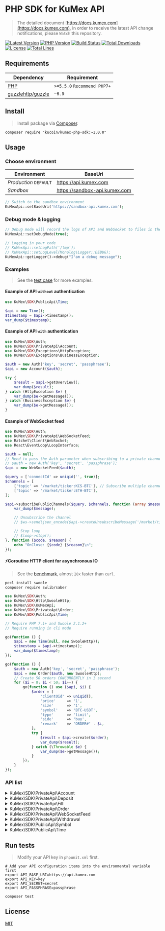
# PHP SDK for KuMex API
> The detailed document [https://docs.kumex.com](https://docs.kumex.com), in order to receive the latest API change notifications, please `Watch` this repository.

[![Latest Version](https://img.shields.io/github/release/Kucoin/kumex-php-sdk.svg)](https://github.com/Kucoin/kumex-php-sdk/releases)
[![PHP Version](https://img.shields.io/packagist/php-v/Kucoin/kumex-php-sdk.svg?color=green)](https://secure.php.net)
[![Build Status](https://travis-ci.org/Kucoin/kumex-php-sdk.svg?branch=master)](https://travis-ci.org/Kucoin/kumex-php-sdk)
[![Total Downloads](https://poser.pugx.org/Kucoin/kumex-php-sdk/downloads)](https://packagist.org/packages/Kucoin/kumex-php-sdk)
[![License](https://poser.pugx.org/Kucoin/kumex-php-sdk/license)](LICENSE)
[![Total Lines](https://tokei.rs/b1/github/Kucoin/kumex-php-sdk)](https://github.com/Kucoin/kumex-php-sdk)

## Requirements

| Dependency | Requirement |
| -------- | -------- |
| [PHP](https://secure.php.net/manual/en/install.php) | `>=5.5.0` `Recommend PHP7+` |
| [guzzlehttp/guzzle](https://github.com/guzzle/guzzle) | `~6.0` |

## Install
> Install package via [Composer](https://getcomposer.org/).

```shell
composer require "kucoin/kumex-php-sdk:~1.0.0"
```

## Usage

### Choose environment

| Environment | BaseUri |
| -------- | -------- |
| *Production* `DEFAULT` | https://api.kumex.com|
| *Sandbox* | https://sandbox-api.kumex.com |

```php
// Switch to the sandbox environment
KuMexApi::setBaseUri('https://sandbox-api.kumex.com');
```

### Debug mode & logging

```php
// Debug mode will record the logs of API and WebSocket to files in the directory "KuMexApi::getLogPath()" according to the minimum log level "KuMexApi::getLogLevel()".
KuMexApi::setDebugMode(true);

// Logging in your code
// KuMexApi::setLogPath('/tmp');
// KuMexApi::setLogLevel(Monolog\Logger::DEBUG);
KuMexApi::getLogger()->debug("I'am a debug message");
```

### Examples
> See the [test case](tests) for more examples.

#### Example of API `without` authentication

```php
use KuMex\SDK\PublicApi\Time;

$api = new Time();
$timestamp = $api->timestamp();
var_dump($timestamp);
```

#### Example of API `with` authentication

```php
use KuMex\SDK\Auth;
use KuMex\SDK\PrivateApi\Account;
use KuMex\SDK\Exceptions\HttpException;
use KuMex\SDK\Exceptions\BusinessException;

$auth = new Auth('key', 'secret', 'passphrase');
$api = new Account($auth);

try {
    $result = $api->getOverview();
    var_dump($result);
} catch (HttpException $e) {
    var_dump($e->getMessage());
} catch (BusinessException $e) {
    var_dump($e->getMessage());
}
```

#### Example of WebSocket feed

```php
use KuMex\SDK\Auth;
use KuMex\SDK\PrivateApi\WebSocketFeed;
use Ratchet\Client\WebSocket;
use React\EventLoop\LoopInterface;

$auth = null;
// Need to pass the Auth parameter when subscribing to a private channel($api->subscribePrivateChannel()).
// $auth = new Auth('key', 'secret', 'passphrase');
$api = new WebSocketFeed($auth);

$query = ['connectId' => uniqid('', true)];
$channels = [
    ['topic' => '/market/ticker:KCS-BTC'], // Subscribe multiple channels
    ['topic' => '/market/ticker:ETH-BTC'],
];

$api->subscribePublicChannels($query, $channels, function (array $message, WebSocket $ws, LoopInterface $loop) use ($api) {
    var_dump($message);

    // Unsubscribe the channel
    // $ws->send(json_encode($api->createUnsubscribeMessage('/market/ticker:ETH-BTC')));

    // Stop loop
    // $loop->stop();
}, function ($code, $reason) {
    echo "OnClose: {$code} {$reason}\n";
});
```

#### ⚡️Coroutine HTTP client for asynchronous IO
> See the [benchmark](examples/BenchmarkCoroutine.php), almost `20x` faster than `curl`.

```bash
pecl install swoole
composer require swlib/saber
```

```php
use KuMex\SDK\Auth;
use KuMex\SDK\Http\SwooleHttp;
use KuMex\SDK\KuMexApi;
use KuMex\SDK\PrivateApi\Order;
use KuMex\SDK\PublicApi\Time;

// Require PHP 7.1+ and Swoole 2.1.2+
// Require running in cli mode

go(function () {
    $api = new Time(null, new SwooleHttp));
    $timestamp = $api->timestamp();
    var_dump($timestamp);
});

go(function () {
    $auth = new Auth('key', 'secret', 'passphrase');
    $api = new Order($auth, new SwooleHttp);
    // Create 50 orders CONCURRENTLY in 1 second
    for ($i = 0; $i < 50; $i++) {
        go(function () use ($api, $i) {
            $order = [
                'clientOid' => uniqid(),
                'price'     => '1',
                'size'      => '1',
                'symbol'    => 'BTC-USDT',
                'type'      => 'limit',
                'side'      => 'buy',
                'remark'    => 'ORDER#' . $i,
            ];
            try {
                $result = $api->create($order);
                var_dump($result);
            } catch (\Throwable $e) {
                var_dump($e->getMessage());
            }
        });
    }
});
```

### API list

<details>
<summary>KuMex\SDK\PrivateApi\Account</summary>

| API | Authentication | Description |
| -------- | -------- | -------- |
| KuMex\SDK\PrivateApi\Account::getOverview() | YES | https://docs.kumex.com/#account |
| KuMex\SDK\PrivateApi\Account::getTransactionHistory() | YES | https://docs.kumex.com/#get-transaction-history |
| KuMex\SDK\PrivateApi\Account::transferIn() | YES | https://docs.kumex.com/#transfer-funds-from-kucoin-main-account-to-kumex-account |
| KuMex\SDK\PrivateApi\Account::transferOut() | YES | https://docs.kumex.com/##transfer-funds-from-kumex-account-to-kucoin-main-account |
| KuMex\SDK\PrivateApi\Account::cancelTransferOut() | YES | https://docs.kumex.com/#cancel-transfer-out-request |
| KuMex\SDK\PrivateApi\Account::getTransferList() | YES | https://docs.kumex.com/#get-transfer-out-request-records |
</details>

<details>
<summary>KuMex\SDK\PrivateApi\Deposit</summary>

| API | Authentication | Description |
| -------- | -------- | -------- |
| KuMex\SDK\PrivateApi\Deposit::getAddress() | YES | https://docs.kumex.com/#get-deposit-address |
| KuMex\SDK\PrivateApi\Deposit::getDeposits() | YES | https://docs.kumex.com/#get-deposit-list |

</details>

<details>
<summary>KuMex\SDK\PrivateApi\Fill</summary>

| API | Authentication | Description |
| -------- | -------- | -------- |
| KuMex\SDK\PrivateApi\Fill::getFills() | YES | https://docs.kumex.com/#list-fills |
| KuMex\SDK\PrivateApi\Fill::getRecentList() | YES | https://docs.kumex.com/#recent-fills |
| KuMex\SDK\PrivateApi\Order::getOpenOrderStatistics() | YES | https://docs.kumex.com/#active-order-value-calculation |

</details>

<details>
<summary>KuMex\SDK\PrivateApi\Order</summary>

| API | Authentication | Description |
| -------- | -------- | -------- |
| KuMex\SDK\PrivateApi\Order::create() | YES | https://docs.kumex.com/#place-a-new-order |
| KuMex\SDK\PrivateApi\Order::cancel() | YES | https://docs.kumex.com/#cancel-an-order |
| KuMex\SDK\PrivateApi\Order::batchCancel() | YES | https://docs.kumex.com/#cancel-all-orders |
| KuMex\SDK\PrivateApi\Order::stopOrders() | YES | https://docs.kumex.com/#list-orders |
| KuMex\SDK\PrivateApi\Order::getList() | YES | https://docs.kumex.com/#get-v1-historical-orders-list |
| KuMex\SDK\PrivateApi\Order::getStopOrders() | YES | https://docs.kumex.com/#get-an-order |
| KuMex\SDK\PrivateApi\Order::getRecentDoneOrders() | YES | https://docs.kumex.com/#recent-orders |
| KuMex\SDK\PrivateApi\Order::getDetail() | YES | https://docs.kumex.com/#recent-orders |
| KuMex\SDK\PrivateApi\Order::getOpenOrderStatistics() | YES | https://docs.kumex.com/#recent-orders |

</details>

<details>
<summary>KuMex\SDK\PrivateApi\WebSocketFeed</summary>

| API | Authentication | Description |
| -------- | -------- | -------- |
| KuMex\SDK\PrivateApi\WebSocketFeed::getPublicServer() | NO | https://docs.kumex.com/#apply-connect-token |
| KuMex\SDK\PrivateApi\WebSocketFeed::getPrivateServer() | YES | https://docs.kumex.com/#apply-connect-token |
| KuMex\SDK\PrivateApi\WebSocketFeed::subscribePublicChannel() | NO | https://docs.kumex.com/#public-channels |
| KuMex\SDK\PrivateApi\WebSocketFeed::subscribePublicChannels() | NO | https://docs.kumex.com/#public-channels |
| KuMex\SDK\PrivateApi\WebSocketFeed::subscribePrivateChannel() | YES | https://docs.kumex.com/#private-channels |
| KuMex\SDK\PrivateApi\WebSocketFeed::subscribePrivateChannels() | YES | https://docs.kumex.com/#private-channels |

</details>

<details>
<summary>KuMex\SDK\PrivateApi\Withdrawal</summary>

| API | Authentication | Description |
| -------- | -------- | -------- |
| KuMex\SDK\PrivateApi\Withdrawal::getQuotas() | YES | https://docs.kumex.com/#get-withdrawal-quotas |
| KuMex\SDK\PrivateApi\Withdrawal::getList() | YES | https://docs.kumex.com/#get-withdrawals-list |
| KuMex\SDK\PrivateApi\Withdrawal::apply() | YES | https://docs.kumex.com/#apply-withdraw |
| KuMex\SDK\PrivateApi\Withdrawal::cancel() | YES | https://docs.kumex.com/#cancel-withdrawal |

</details>

<details>
<summary>KuMex\SDK\PublicApi\Symbol</summary>

| API | Authentication | Description |
| -------- | -------- | -------- |
| KuMex\SDK\PublicApi\Symbol::getTicker() | NO | https://docs.kumex.com/#get-ticker |
| KuMex\SDK\PublicApi\Symbol::getLevel2Snapshot() | NO | https://docs.kumex.com/#get-full-order-book-level-2 |
| KuMex\SDK\PublicApi\Symbol::getLevel3Snapshot() | NO | https://docs.kumex.com/#get-full-order-book-level-3 |
| KuMex\SDK\PublicApi\Symbol::getLevel2Message() | NO | https://docs.kumex.com/##level-2-pulling-messages |
| KuMex\SDK\PublicApi\Symbol::getLevel3Message() | NO | https://docs.kumex.com/##level-3-pulling-messages |
| KuMex\SDK\PublicApi\Symbol::getTradeHistory() | NO | https://docs.kumex.com/#get-trade-histories |

</details>

<details>
<summary>KuMex\SDK\PublicApi\Time</summary>

| API | Authentication | Description |
| -------- | -------- | -------- |
| KuMex\SDK\PublicApi\Time::timestamp() | NO | https://docs.kumex.com/#server-time |

</details>

## Run tests
> Modify your API key in `phpunit.xml` first.

```shell
# Add your API configuration items into the environmental variable first
export API_BASE_URI=https://api.kumex.com
export API_KEY=key
export API_SECRET=secret
export API_PASSPHRASE=passphrase

composer test
```

## License

[MIT](LICENSE)
